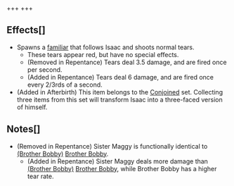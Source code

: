 +++
+++

Effects[]
---------


* Spawns a [familiar](/wiki/Familiar "Familiar") that follows Isaac and shoots normal tears.
	+ These tears appear red, but have no special effects.
	+ (Removed in Repentance) Tears deal 3.5 damage, and are fired once per second.
	+ (Added in Repentance) Tears deal 6 damage, and are fired once every 2/3rds of a second.
* (Added in Afterbirth) This item belongs to the [Conjoined](/wiki/Conjoined "Conjoined") set. Collecting three items from this set will transform Isaac into a three-faced version of himself.


Notes[]
-------


* (Removed in Repentance) Sister Maggy is functionally identical to [(Brother Bobby)](/wiki/Brother_Bobby "Brother Bobby") [Brother Bobby](/wiki/Brother_Bobby "Brother Bobby").
	+ (Added in Repentance) Sister Maggy deals more damage than [(Brother Bobby)](/wiki/Brother_Bobby "Brother Bobby") [Brother Bobby](/wiki/Brother_Bobby "Brother Bobby"), while Brother Bobby has a higher tear rate.


